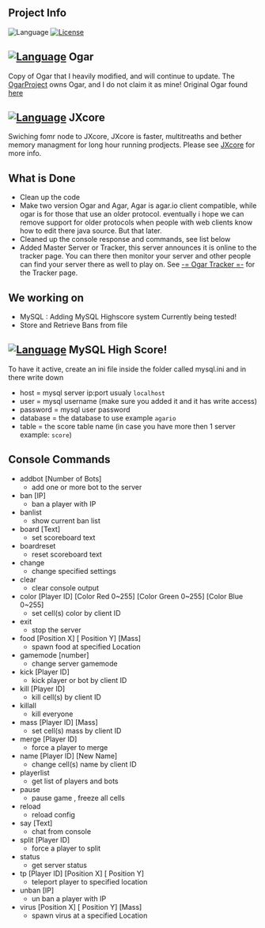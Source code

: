 ## Project Info
![Language](https://img.shields.io/badge/language-Java-yellow.svg)
[![License](https://img.shields.io/badge/license-GPLv3-663399.svg)](https://github.com/JaraLowell/OgarServ/blob/OgarServer/LICENSE)

## [![Language](https://img.shields.io/badge/Ogar-Node-red.svg)](https://github.com/OgarProject/Ogar) Ogar
Copy of Ogar that I heavily modified, and will continue to update. The [OgarProject](https://ogarproject.com) owns Ogar, and I do not claim it as mine! Original Ogar found [here](https://github.com/OgarProject/Ogar)

## [![Language](https://img.shields.io/badge/JXCore-Nodejx-red.svg)](https://github.com/jxcore/jxcore) JXcore
Swiching fomr node to JXcore, JXcore is faster, multitreaths and bether memory managment for long hour running prodjects. Please see [JXcore](https://github.com/jxcore/jxcore) for more info.

## What is Done
* Clean up the code
* Make two version Ogar and Agar, Agar is agar.io client compatible, while ogar is for those that use an older protocol. eventually i hope we can remove support for older protocols when people with web clients know how to edit there java source. But that later.
* Cleaned up the console response and commands, see list below
* Added Master Server or Tracker, this server announces it is online to the tracker page. You can there then monitor your server and other people can find your server there as well to play on. See [-= Ogar Tracker =-](http://ogar.mivabe.nl/master) for the Tracker page.

## We working on
* MySQL   : Adding MySQL Highscore system 
  Currently being tested!
* Store and Retrieve Bans from file

## [![Language](https://img.shields.io/badge/language-MySQL-red.svg)](https://www.mysql.com) MySQL High Score!
To have it active, create an ini file inside the folder called mysql.ini and in there write down 
* host = mysql server ip:port usualy `localhost`
* user = mysql username (make sure you added it and it has write access)
* password = mysql user password
* database = the database to use example `agario`
* table = the score table name (in case you have more then 1 server example: `score`)

## Console Commands
- addbot [Number of Bots] 
  * add one or more bot to the server
- ban [IP]
  * ban a player with IP
- banlist
  * show current ban list
- board [Text]
  * set scoreboard text
- boardreset
  * reset scoreboard text
- change
  * change specified settings
- clear
  * clear console output
- color [Player ID] [Color Red 0~255] [Color Green 0~255] [Color Blue 0~255]
  * set cell(s) color by client ID
- exit
  * stop the server
- food [Position X] [ Position Y] [Mass]
  * spawn food at specified Location
- gamemode [number]
  * change server gamemode
- kick [Player ID]
  * kick player or bot by client ID
- kill [Player ID]
  * kill cell(s) by client ID
- killall
  * kill everyone
- mass [Player ID] [Mass]
  * set cell(s) mass by client ID
- merge [Player ID]
  * force a player to merge
- name [Player ID] [New Name]
  * change cell(s) name by client ID
- playerlist
  * get list of players and bots
- pause
  * pause game , freeze all cells
- reload
  * reload config
- say [Text]
  * chat from console
- split [Player ID]
  * force a player to split
- status
  * get server status
- tp [Player ID] [Position X] [ Position Y]
  * teleport player to specified location
- unban [IP]
  * un ban a player with IP
- virus [Position X] [ Position Y] [Mass]
  * spawn virus at a specified Location

